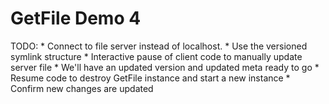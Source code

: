 # GetFile Demo 4
TODO:
	* Connect to file server instead of localhost.
	* Use the versioned symlink structure
	* Interactive pause of client code to manually update server file
		* We'll have an updated version and updated meta ready to go
	* Resume code to destroy GetFile instance and start a new instance
		* Confirm new changes are updated

